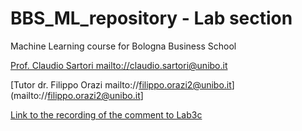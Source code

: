 # BBS_ML_repository - Lab section
 Machine Learning course for Bologna Business School

[Prof. Claudio Sartori mailto://claudio.sartori@unibo.it](mailto://claudio.sartori@unibo.it)

[Tutor dr. Filippo Orazi mailto://filippo.orazi2@unibo.it](mailto://filippo.orazi2@unibo.it]

[Link to the recording of the comment to Lab3c](https://we.tl/t-aAHKryOVyA)